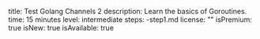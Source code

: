 title: Test Golang Channels 2
description: Learn the basics of Goroutines.
time: 15 minutes
level: intermediate
steps:
 -step1.md
license: ""
isPremium: true
isNew: true
isAvailable: true

